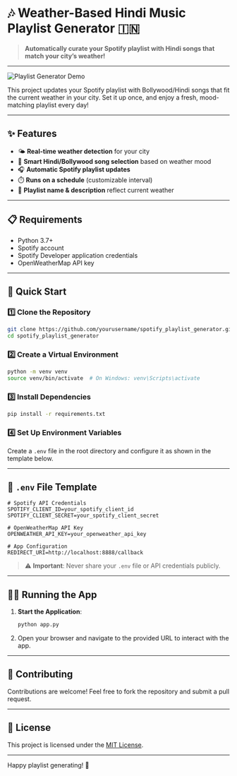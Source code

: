 # 🎶 Weather-Based Hindi Music Playlist Generator 🇮🇳

> **Automatically curate your Spotify playlist with Hindi songs that match your city’s weather!**

---

![Playlist Generator Demo](https://via.placeholder.com/800x400?text=Hindi+Music+Playlist+Generator)

This project updates your Spotify playlist with Bollywood/Hindi songs that fit the current weather in your city. Set it up once, and enjoy a fresh, mood-matching playlist every day!

---

## ✨ Features

- 🌤️ **Real-time weather detection** for your city
- 🎵 **Smart Hindi/Bollywood song selection** based on weather mood
- 🎧 **Automatic Spotify playlist updates**
- ⏱️ **Runs on a schedule** (customizable interval)
- 📝 **Playlist name & description** reflect current weather

---

## 📋 Requirements

- Python 3.7+
- Spotify account
- Spotify Developer application credentials
- OpenWeatherMap API key

---

## 🚀 Quick Start

### 1️⃣ Clone the Repository

```bash
git clone https://github.com/yourusername/spotify_playlist_generator.git
cd spotify_playlist_generator
```

### 2️⃣ Create a Virtual Environment

```bash
python -m venv venv
source venv/bin/activate  # On Windows: venv\Scripts\activate
```

### 3️⃣ Install Dependencies

```bash
pip install -r requirements.txt
```

### 4️⃣ Set Up Environment Variables

Create a `.env` file in the root directory and configure it as shown in the template below.

---

## 📄 `.env` File Template

```plaintext
# Spotify API Credentials
SPOTIFY_CLIENT_ID=your_spotify_client_id
SPOTIFY_CLIENT_SECRET=your_spotify_client_secret

# OpenWeatherMap API Key
OPENWEATHER_API_KEY=your_openweather_api_key

# App Configuration
REDIRECT_URI=http://localhost:8888/callback
```

> ⚠️ **Important**: Never share your `.env` file or API credentials publicly.

---

## 🏃‍♂️ Running the App

1. **Start the Application**:
    ```bash
    python app.py
    ```

2. Open your browser and navigate to the provided URL to interact with the app.

---

## 🤝 Contributing

Contributions are welcome! Feel free to fork the repository and submit a pull request.

---

## 📜 License

This project is licensed under the [MIT License](LICENSE).

---

Happy playlist generating! 🎵
